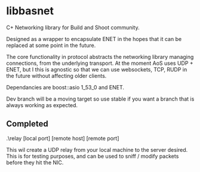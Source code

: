 libbasnet
=========

C+ Networking library for Build and Shoot community.

Designed as a wrapper to encapsulate ENET in the hopes that it can be replaced at some point in the future.


The core functionality in protocol abstracts the networking library managing connections, from the underlying transport.
At the moment AoS uses UDP + ENET, but I this is agnostic so that we can use websockets, TCP, RUDP in the future without affecting older clients.

Dependancies are boost::asio 1_53_0 and ENET.


Dev branch will be a moving target so use stable if you want a branch that is always working as expected.

Completed
---------
.\relay [local port] [remote host] [remote port]

This wil create a UDP relay from your local machine to the server desired. This is for testing purposes, and can be used to sniff / modify packets before they hit the NIC.


